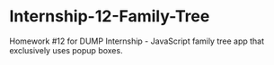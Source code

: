 # Internship-12-Family-Tree

Homework #12 for DUMP Internship - JavaScript family tree app that exclusively uses popup boxes.
